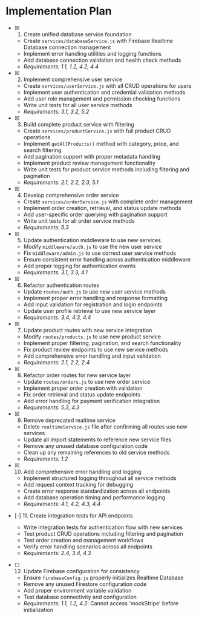 # Implementation Plan

- [x] 1. Create unified database service foundation
  - Create `services/databaseService.js` with Firebase Realtime Database connection management
  - Implement error handling utilities and logging functions
  - Add database connection validation and health check methods
  - _Requirements: 1.1, 1.2, 4.2, 4.4_

- [x] 2. Implement comprehensive user service





  - Create `services/userService.js` with all CRUD operations for users
  - Implement user authentication and credential validation methods
  - Add user role management and permission checking functions
  - Write unit tests for all user service methods
  - _Requirements: 3.1, 3.2, 5.2_

- [x] 3. Build complete product service with filtering





  - Create `services/productService.js` with full product CRUD operations
  - Implement `getAllProducts()` method with category, price, and search filtering
  - Add pagination support with proper metadata handling
  - Implement product review management functionality
  - Write unit tests for product service methods including filtering and pagination
  - _Requirements: 2.1, 2.2, 2.3, 5.1_

- [x] 4. Develop comprehensive order service





  - Create `services/orderService.js` with complete order management
  - Implement order creation, retrieval, and status update methods
  - Add user-specific order querying with pagination support
  - Write unit tests for all order service methods
  - _Requirements: 5.3_

- [x] 5. Update authentication middleware to use new services





  - Modify `middleware/auth.js` to use the new user service
  - Fix `middleware/admin.js` to use correct user service methods
  - Ensure consistent error handling across authentication middleware
  - Add proper logging for authentication events
  - _Requirements: 3.1, 3.3, 4.1_

- [x] 6. Refactor authentication routes





  - Update `routes/auth.js` to use new user service methods
  - Implement proper error handling and response formatting
  - Add input validation for registration and login endpoints
  - Update user profile retrieval to use new service layer
  - _Requirements: 3.4, 4.3, 4.4_

- [x] 7. Update product routes with new service integration





  - Modify `routes/products.js` to use new product service
  - Implement proper filtering, pagination, and search functionality
  - Fix product review endpoints to use new service methods
  - Add comprehensive error handling and input validation
  - _Requirements: 2.1, 2.2, 2.4_

- [x] 8. Refactor order routes for new service layer





  - Update `routes/orders.js` to use new order service
  - Implement proper order creation with validation
  - Fix order retrieval and status update endpoints
  - Add error handling for payment verification integration
  - _Requirements: 5.3, 4.3_

- [x] 9. Remove deprecated realtime service





  - Delete `realtimeService.js` file after confirming all routes use new services
  - Update all import statements to reference new service files
  - Remove any unused database configuration code
  - Clean up any remaining references to old service methods
  - _Requirements: 1.2_

- [x] 10. Add comprehensive error handling and logging





  - Implement structured logging throughout all service methods
  - Add request context tracking for debugging
  - Create error response standardization across all endpoints
  - Add database operation timing and performance logging
  - _Requirements: 4.1, 4.2, 4.3, 4.4_

- [-] 11. Create integration tests for API endpoints



  - Write integration tests for authentication flow with new services
  - Test product CRUD operations including filtering and pagination
  - Test order creation and management workflows
  - Verify error handling scenarios across all endpoints
  - _Requirements: 2.4, 3.4, 4.3_

- [ ] 12. Update Firebase configuration for consistency
  - Ensure `firebaseConfig.js` properly initializes Realtime Database
  - Remove any unused Firestore configuration code
  - Add proper environment variable validation
  - Test database connectivity and configuration
  - _Requirements: 1.1, 1.2, 4.2_: Cannot access 'mockStripe' before initialization
  